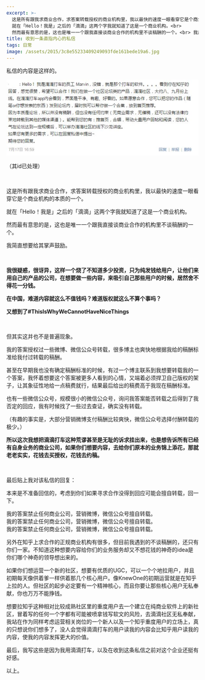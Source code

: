 ```yaml
---
excerpt: >-
  这是所有跟我求商业合作，求答案转载授权的商业机构里，我以最快的速度一眼看穿它是个商业机构的本质的一个。<br>
  就在「Hello！我是」之后的「滴滴」这两个字我就知道了这是一个商业机构。<br>
  然而最有意思的是，这也是唯一一个跟我直接谈商业合作的机构里不谈稿酬的一个。<br> 我简直想要给其掌声鼓励。
title: 收到一条直指内心的私信
tags: 日常
image: /assets/2015/3c8e55233409249093fde161bede19a6.jpg
---
```


私信的内容是这样的。

![](/assets/2015/571be2b29948a73b6b938ea77ba7245f_hd.jpg)

（其id已处理）

<br>

这是所有跟我求商业合作，求答案转载授权的商业机构里，我以最快的速度一眼看穿它是个商业机构的本质的一个。

就在「Hello！我是」之后的「滴滴」这两个字我就知道了这是一个商业机构。

然而最有意思的是，这也是唯一一个跟我直接谈商业合作的机构里不谈稿酬的一个。

我简直想要给其掌声鼓励。

<br>

**我很疑惑，很讶异，这样一个烧了不知道多少投资，只为纯发钱给用户，让他们来用自己的产品的公司，在想要做一些内容，来吸引自己那些用户的时候，居然舍不得花一分钱。**

**在中国，难道内容就这么不值钱吗？难道版权就这么不算个事吗？**

**又想到了#ThisIsWhyWeCannotHaveNiceThings**

<br>

但其实这并也不是普遍现象。

我的答案授权过一些微博、微信公众号转载，很多博主也爽快地根据我给的稿酬标准给我付过转载的稿酬。

甚至在早期我也没有确定稿酬标准的时候，有过一个博主联系到我想要转载我的一个答案，我怀着想要这个答案被更多人看到的心情，又端着必须捍卫自己版权的架子，让其象征性地给一点稿费就行，结果最后给出的稿费高于我现在稿酬标准。

也有一些微信公众号，规模很小的微信公众号，询问我答案能否转载之后得到了我否定的回应，我有时候找了一些过去查证，确实没有转载。

（有趣的事实是，大部分营销微博支付稿酬比较爽快，微信公众号选择付酬转载的极少。）

**所以这次我想把滴滴打车这种荒谬甚至是无耻的诉求挂出来，也是想告诉所有已经有自身业务的商业公司，如果你们想要内容，去给你们原本的业务锦上添花，那就老老实实，花钱去买授权，花钱去约稿。**

<br>

最后贴上我对该私信的回复：

本来是不准备回信的，考虑到你们如果寻求合作没得到回应可能会擅自转载，回一下。

我的答案禁止任何商业公司，营销微博，微信公众号擅自转载。  
我的答案禁止任何商业公司，营销微博，微信公众号擅自转载。  
我的答案禁止任何商业公司，营销微博，微信公众号擅自转载。

另外在知乎上求合作的正规商业机构有很多，但目前我遇到的不谈稿酬的，还只有你们一家。不知道这种想要内容给你们的业务服务却又不想花钱的神奇的idea是你们哪个神奇的领导想出来的。

如果你们想运营一个新的社区，想要有优质的UGC，可以一个个地拉用户，并且初期每天像供着爹一样供着那几个核心用户。像KnewOne的初期运营就是在知乎上拉的人。但社区的起步必定要有一个精神核心，而且你要让那些核心用户无私奉献，你也万万不能挣钱。

想要拉知乎这种相对比较成熟社区里的重度用户去一个建立在纯商业软件上的新社区，冒着写的任何一个字都有可能被喷拿钱写软文的风险，去滴滴社区无私奉献，我站在作为同样考虑运营相关岗位的一个新人以及一个知乎重度用户的立场上，真的只想说你们想多了，没人会觉得滴滴打车的用户读我的内容会比知乎用户读我的内容，使我的内容发挥更大的价值。

最后，我写这些是因为我用滴滴打车，以及在收到这条私信之前对这个企业还挺有好感。

以上。
